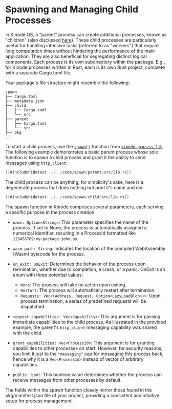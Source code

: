 # Spawning and Managing Child Processes

In Kinode OS, a "parent" process can create additional processes, known as "children" (also discussed [here](../process/processes.md#spawning-child-processes)).
These child processes are particularly useful for handling intensive tasks (referred to as "workers") that require long computation times without hindering the performance of the main application.
They are also beneficial for segregating distinct logical components.
Each process is its own subdirectory within the package.
E.g., for Kinode processes written in Rust, each is its own Rust project, complete with a separate Cargo.toml file.

Your package's file structure might resemble the following:

```
spawn
├── Cargo.toml
├── metadata.json
├── child
│   ├── Cargo.toml
│   └── src
├── parent
│   ├── Cargo.toml
│   └── src
├── pkg
...
```
To start a child process, use the [`spawn()`](https://docs.rs/kinode_process_lib/latest/kinode_process_lib/fn.spawn.html) function from [`kinode_process_lib`](https://github.com/kinode-dao/process_lib).
The following example demonstrates a basic parent process whose sole function is to spawn a child process and grant it the ability to send messages using `http_client`:
```rust
{{#includehidetest ../../code/spawn/parent/src/lib.rs}}
```

The child process can be anything, for simplicity's sake, here is a degenerate process that does nothing but print it's name and die:
```rust
{{#includehidetest ../../code/spawn/child/src/lib.rs}}
```
The spawn function in Kinode comprises several parameters, each serving a specific purpose in the process creation:

- `name: Option<String>`: This parameter specifies the name of the process.
If set to None, the process is automatically assigned a numerical identifier, resulting in a ProcessId formatted like `123456789:my-package:john.os`.

- `wasm_path: String`: Indicates the location of the compiled WebAssembly (Wasm) bytecode for the process.

- `on_exit: OnExit`: Determines the behavior of the process upon termination, whether due to completion, a crash, or a panic.
OnExit is an enum with three potential values:

  - `None`: The process will take no action upon exiting.
  - `Restart`: The process will automatically restart after termination.
  - `Requests: Vec<(Address, Request, Option<LazyLoadBlob>)>`: Upon process termination, a series of predefined requests will be dispatched.
- `request_capabilities: Vec<Capability>`: This argument is for passing immediate capabilities to the child process.
   As illustrated in the provided example, the parent's `http_client` messaging capability was shared with the child.

- `grant_capabilities: Vec<ProcessId>`: This argument is for granting capabilities to other processes on start.
  However, for security reasons, you limit it just to the `"messaging"` cap for messaging this process back, hence why it is a `Vec<ProcessId>` instead of vector of arbitrary capabilities.

- `public: bool`: This boolean value determines whether the process can receive messages from other processes by default.

The fields within the spawn function closely mirror those found in the pkg/manifest.json file of your project, providing a consistent and intuitive setup for process management.
